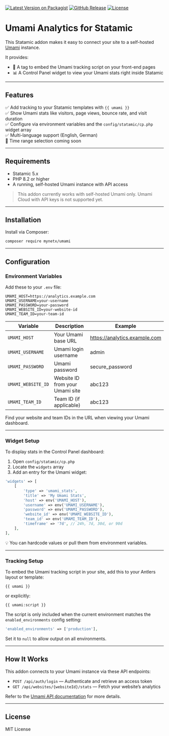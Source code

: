 [![Latest Version on Packagist](https://img.shields.io/packagist/v/mynetx/umami?style=flat-square)](https://packagist.org/packages/mynetx/umami)
[![GitHub Release](https://img.shields.io/github/v/release/mynetx/umami?style=flat-square)](https://github.com/mynetx/umami/releases)
[![License](https://img.shields.io/github/license/mynetx/umami?style=flat-square)](https://github.com/mynetx/umami/blob/main/LICENSE)

# Umami Analytics for Statamic

This Statamic addon makes it easy to connect your site to a self-hosted [Umami](https://umami.is) instance.

It provides:

- 🧩 A tag to embed the Umami tracking script on your front-end pages
- 📊 A Control Panel widget to view your Umami stats right inside Statamic

---

## Features

✅ Add tracking to your Statamic templates with `{{ umami }}`  
✅ Show Umami stats like visitors, page views, bounce rate, and visit duration  
✅ Configure via environment variables and the `config/statamic/cp.php` widget array  
✅ Multi-language support (English, German)  
🚧 Time range selection coming soon

---

## Requirements

- Statamic 5.x
- PHP 8.2 or higher
- A running, self-hosted Umami instance with API access

> This addon currently works with self-hosted Umami only. Umami Cloud with API keys is not supported yet.

---

## Installation

Install via Composer:

```bash
composer require mynetx/umami
```

---

## Configuration

### Environment Variables

Add these to your `.env` file:

```dotenv
UMAMI_HOST=https://analytics.example.com
UMAMI_USERNAME=your-username
UMAMI_PASSWORD=your-password
UMAMI_WEBSITE_ID=your-website-id
UMAMI_TEAM_ID=your-team-id
```

| Variable           | Description                     | Example                      |
|--------------------|---------------------------------|------------------------------|
| `UMAMI_HOST`       | Your Umami base URL             | https://analytics.example.com |
| `UMAMI_USERNAME`   | Umami login username            | admin                        |
| `UMAMI_PASSWORD`   | Umami password                  | secure_password              |
| `UMAMI_WEBSITE_ID` | Website ID from your Umami site | abc123                       |
| `UMAMI_TEAM_ID`    | Team ID (if applicable)         | abc123                       |

Find your website and team IDs in the URL when viewing your Umami dashboard.

---

### Widget Setup

To display stats in the Control Panel dashboard:

1. Open `config/statamic/cp.php`
2. Locate the `widgets` array
3. Add an entry for the Umami widget:

```php
'widgets' => [
    [
        'type' => 'umami_stats',
        'title' => 'My Umami Stats',
        'host' => env('UMAMI_HOST'),
        'username' => env('UMAMI_USERNAME'),
        'password' => env('UMAMI_PASSWORD'),
        'website_id' => env('UMAMI_WEBSITE_ID'),
        'team_id' => env('UMAMI_TEAM_ID'),
        'timeframe' => '7d', // 24h, 7d, 30d, or 90d
    ],
],
```

💡 You can hardcode values or pull them from environment variables.

---

### Tracking Setup

To embed the Umami tracking script in your site, add this to your Antlers layout or template:

```antlers
{{ umami }}
```

or explicitly:

```antlers
{{ umami:script }}
```

The script is only included when the current environment matches the `enabled_environments` config setting:

```php
'enabled_environments' => ['production'],
```

Set it to `null` to allow output on all environments.

---

## How It Works

This addon connects to your Umami instance via these API endpoints:

- `POST /api/auth/login` — Authenticate and retrieve an access token
- `GET /api/websites/{websiteId}/stats` — Fetch your website’s analytics

Refer to the [Umami API documentation](https://umami.is/docs/api) for more details.

---

## License

MIT License
